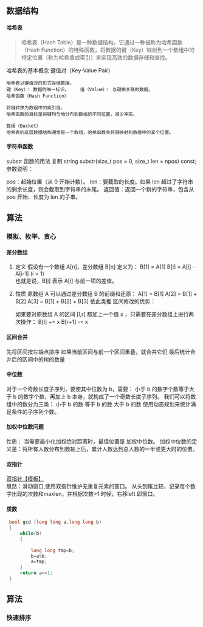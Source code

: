 ## 数据结构

#### 哈希表
> 哈希表（Hash Table）是一种数据结构，它通过一种被称为哈希函数（Hash Function）的特殊函数，将数据的键（Key）映射到一个数组中的特定位置（称为哈希值或索引）来实现高效的数据存储和查找。

哈希表的基本概念
 键值对（Key-Value Pair）

    哈希表以键值对的形式存储数据。
    键（Key）： 数据的唯一标识。    值（Value）： 与键相关联的数据。
    哈希函数（Hash Function）

    将键转换为数组中的索引值。
    哈希函数的目标是将键均匀地分布到数组的不同位置，减少冲突。
    
    数组（Bucket）
    哈希表的底层数据结构通常是一个数组，哈希函数会将键映射到数组中的某个位置。

#### 字符串函数
substr 函数的用法
复制
string substr(size_t pos = 0, size_t len = npos) const;
参数说明：

pos：起始位置（从 0 开始计数）。
len：要截取的长度。如果 len 超过了字符串的剩余长度，则会截取到字符串的末尾。
返回值：返回一个新的字符串，包含从 pos 开始、长度为 len 的子串。
## 算法

### 模拟、枚举、贪心

#### 差分数组
1. 定义 
    假设有一个数组 A[n]，差分数组 B[n] 定义为：
    B[1] = A[1]
    B[i] = A[i] - A[i-1] (i > 1)        
    也就是说，B[i] 表示 A[i] 与前一项的差值。
2. 性质
    原数组 A 可以通过差分数组 B 的前缀和还原：
    A[1] = B[1]
    A[2] = B[1] + B[2]
    A[3] = B[1] + B[2] + B[3] 依此类推
    区间修改的优势：

    如果要对原数组 A 的区间 [l,r] 都加上一个值 x ，只需要在差分数组上进行两次操作：
    B[l] += x
    B[r+1] -= x

#### 区间合并 
先将区间按左端点排序
如果当前区间与前一个区间重叠，就合并它们
最后统计合并后的区间中的树的数量

#### 中位数
对于一个奇数长度子序列，要使其中位数为 b，需要：
小于 b 的数字个数等于大于 b 的数字个数，再加上 b 本身，就构成了一个奇数长度子序列。
我们可以将数组中的数分为三类：
小于 b 的数
等于 b 的数
大于 b 的数
使用动态规划来统计满足条件的子序列个数。

####  加权中位数问题
性质：
当需要最小化加权绝对距离时，最佳位置是 加权中位数。
加权中位数的定义是：将所有人数分布到数轴上后，累计人数达到总人数的一半或更大时的位置。

#### 双指针
[双指针【模板】](https://ac.nowcoder.com/acm/contest/20960?from=acdiscuss)  
    思路：滑动窗口,使用双指针维护无重复元素的窗口。
    从头到尾比较，记录每个数字出现的次数和maxlen，并根据次数>1 时候，右移left 即窗口。
    

#### 质数
```cpp
 bool gcd (long long a,long long b)
 {
     while(b)
     {
        
         long long tmp=b;                   
         b=a%b;
         a=tmp;
     }
     return a==1;
 }
```
## 算法
### 快速排序